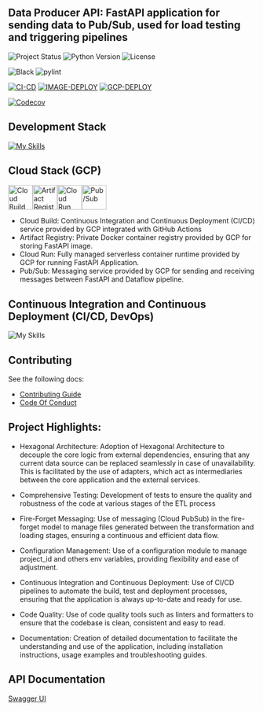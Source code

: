 ## Data Producer API: FastAPI application for sending data to Pub/Sub, used for load testing and triggering pipelines

![Project Status](https://img.shields.io/badge/status-development-yellow?style=for-the-badge&logo=github)
![Python Version](https://img.shields.io/badge/python-3.9-blue?style=for-the-badge&logo=python)
![License](https://img.shields.io/badge/license-MIT-blue?style=for-the-badge&logo=mit)

![Black](https://img.shields.io/badge/code%20style-black-000000.svg?style=for-the-badge&logo=python)
![pylint](https://img.shields.io/badge/pylint-10.00-green?style=for-the-badge&logo=python)

[![CI-CD](https://img.shields.io/github/actions/workflow/status/ivdatahub/data-producer-api/CI-CD.yaml?&style=for-the-badge&logo=githubactions&cacheSeconds=60&label=Tests)](https://github.com/ivdatahub/data-producer-api/actions/workflows/CI-CD.yml)
[![IMAGE-DEPLOY](https://img.shields.io/github/actions/workflow/status/ivdatahub/data-producer-api/deploy-image.yml?&style=for-the-badge&logo=github&cacheSeconds=60&label=Registry)](https://github.com/ivdatahub/data-producer-api/actions/workflows/deploy-cloud-run.yaml)
[![GCP-DEPLOY](https://img.shields.io/github/actions/workflow/status/ivdatahub/data-producer-api/deploy-cloud-run.yaml?&style=for-the-badge&logo=google&cacheSeconds=60&label=Deploy)](https://github.com/ivdatahub/data-producer-api/actions/workflows/deploy-cloud-run.yaml)

[![Codecov](https://img.shields.io/codecov/c/github/ivdatahub/data-producer-api?style=for-the-badge&logo=codecov)](https://app.codecov.io/gh/ivdatahub/data-producer-api)

## Development Stack

[![My Skills](https://skillicons.dev/icons?i=pycharm,python,github,gcp,docker,fastapi,postman&perline=7)](https://skillicons.dev)

## Cloud Stack (GCP)

<img src="docs/icons/cloud-build.png" Alt="Cloud Build" width="50" height="50"><img src="docs/icons/artifact-registry.png" Alt="Artifact Registry" width="50" height="50"><img src="docs/icons/cloud-run.png" Alt="Cloud Run" width="50" height="50"><img src="docs/icons/pubsub.png" Alt="Pub/Sub" width="50" height="50">

- Cloud Build: Continuous Integration and Continuous Deployment (CI/CD) service provided by GCP integrated with GitHub Actions
- Artifact Registry: Private Docker container registry provided by GCP for storing FastAPI image.
- Cloud Run: Fully managed serverless container runtime provided by GCP for running FastAPI Application.
- Pub/Sub: Messaging service provided by GCP for sending and receiving messages between FastAPI and Dataflow pipeline.

## Continuous Integration and Continuous Deployment (CI/CD, DevOps)

![My Skills](https://skillicons.dev/icons?i=githubactions)

## Contributing

See the following docs:

- [Contributing Guide](https://github.com/ivdatahub/data-producer-api/blob/main/CONTRIBUTING.md)
- [Code Of Conduct](https://github.com/ivdatahub/data-producer-api/blob/main/CODE_OF_CONDUCT.md)

## Project Highlights:

- Hexagonal Architecture: Adoption of Hexagonal Architecture to decouple the core logic from external dependencies, ensuring that any current data source can be replaced seamlessly in case of unavailability. This is facilitated by the use of adapters, which act as intermediaries between the core application and the external services.

- Comprehensive Testing: Development of tests to ensure the quality and robustness of the code at various stages of the ETL process

- Fire-Forget Messaging: Use of messaging (Cloud PubSub) in the fire-forget model to manage files generated between the transformation and loading stages, ensuring a continuous and efficient data flow.

- Configuration Management: Use of a configuration module to manage project_id and others env variables, providing flexibility and ease of adjustment.

- Continuous Integration and Continuous Deployment: Use of CI/CD pipelines to automate the build, test and deployment processes, ensuring that the application is always up-to-date and ready for use.

- Code Quality: Use of code quality tools such as linters and formatters to ensure that the codebase is clean, consistent and easy to read.

- Documentation: Creation of detailed documentation to facilitate the understanding and use of the application, including installation instructions, usage examples and troubleshooting guides.

## API Documentation

[Swagger UI](https://ivdatahub.github.io/data-producer-api/)
